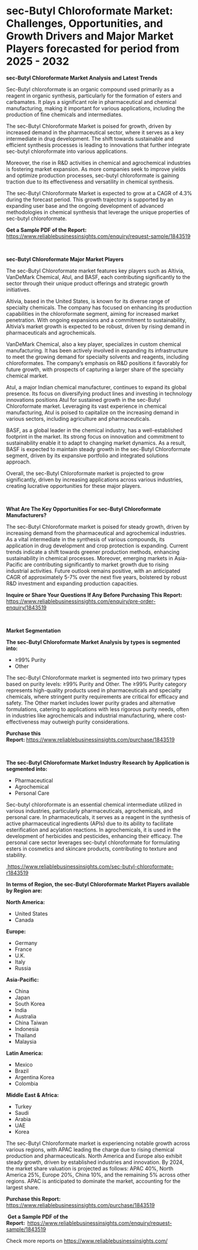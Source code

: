 <p><h1>sec-Butyl Chloroformate Market: Challenges, Opportunities, and Growth Drivers and Major Market Players forecasted for period from 2025 - 2032</h1></p><p><strong>sec-Butyl Chloroformate Market Analysis and Latest Trends</strong></p>
<p><p>Sec-Butyl chloroformate is an organic compound used primarily as a reagent in organic synthesis, particularly for the formation of esters and carbamates. It plays a significant role in pharmaceutical and chemical manufacturing, making it important for various applications, including the production of fine chemicals and intermediates.</p><p>The sec-Butyl Chloroformate Market is poised for growth, driven by increased demand in the pharmaceutical sector, where it serves as a key intermediate in drug development. The shift towards sustainable and efficient synthesis processes is leading to innovations that further integrate sec-butyl chloroformate into various applications. </p><p>Moreover, the rise in R&D activities in chemical and agrochemical industries is fostering market expansion. As more companies seek to improve yields and optimize production processes, sec-butyl chloroformate is gaining traction due to its effectiveness and versatility in chemical synthesis.</p><p>The sec-Butyl Chloroformate Market is expected to grow at a CAGR of 4.3% during the forecast period. This growth trajectory is supported by an expanding user base and the ongoing development of advanced methodologies in chemical synthesis that leverage the unique properties of sec-butyl chloroformate.</p></p>
<p><strong>Get a Sample PDF of the Report:&nbsp;</strong> <a href="https://www.reliablebusinessinsights.com/enquiry/request-sample/1843519?utm_campaign=2242&utm_medium=2&utm_source=Github&utm_content=ia&utm_term=03042025&utm_id=sec-butyl-chloroformate">https://www.reliablebusinessinsights.com/enquiry/request-sample/1843519</a></p>
<p>&nbsp;</p>
<p><strong>sec-Butyl Chloroformate Major Market Players</strong></p>
<p><p>The sec-Butyl Chloroformate market features key players such as Altivia, VanDeMark Chemical, Atul, and BASF, each contributing significantly to the sector through their unique product offerings and strategic growth initiatives. </p><p>Altivia, based in the United States, is known for its diverse range of specialty chemicals. The company has focused on enhancing its production capabilities in the chloroformate segment, aiming for increased market penetration. With ongoing expansions and a commitment to sustainability, Altivia’s market growth is expected to be robust, driven by rising demand in pharmaceuticals and agrochemicals.</p><p>VanDeMark Chemical, also a key player, specializes in custom chemical manufacturing. It has been actively involved in expanding its infrastructure to meet the growing demand for specialty solvents and reagents, including chloroformates. The company’s emphasis on R&D positions it favorably for future growth, with prospects of capturing a larger share of the specialty chemical market.</p><p>Atul, a major Indian chemical manufacturer, continues to expand its global presence. Its focus on diversifying product lines and investing in technology innovations positions Atul for sustained growth in the sec-Butyl Chloroformate market. Leveraging its vast experience in chemical manufacturing, Atul is poised to capitalize on the increasing demand in various sectors, including agriculture and pharmaceuticals.</p><p>BASF, as a global leader in the chemical industry, has a well-established footprint in the market. Its strong focus on innovation and commitment to sustainability enable it to adapt to changing market dynamics. As a result, BASF is expected to maintain steady growth in the sec-Butyl Chloroformate segment, driven by its expansive portfolio and integrated solutions approach.</p><p>Overall, the sec-Butyl Chloroformate market is projected to grow significantly, driven by increasing applications across various industries, creating lucrative opportunities for these major players.</p></p>
<p>&nbsp;</p>
<p><strong>What Are The Key Opportunities For sec-Butyl Chloroformate Manufacturers?</strong></p>
<p><p>The sec-Butyl Chloroformate market is poised for steady growth, driven by increasing demand from the pharmaceutical and agrochemical industries. As a vital intermediate in the synthesis of various compounds, its application in drug development and crop protection is expanding. Current trends indicate a shift towards greener production methods, enhancing sustainability in chemical processes. Moreover, emerging markets in Asia-Pacific are contributing significantly to market growth due to rising industrial activities. Future outlook remains positive, with an anticipated CAGR of approximately 5-7% over the next five years, bolstered by robust R&D investment and expanding production capacities.</p></p>
<p><strong>Inquire or Share Your Questions If Any Before Purchasing This Report:</strong> <a href="https://www.reliablebusinessinsights.com/enquiry/pre-order-enquiry/1843519?utm_campaign=2242&utm_medium=2&utm_source=Github&utm_content=ia&utm_term=03042025&utm_id=sec-butyl-chloroformate">https://www.reliablebusinessinsights.com/enquiry/pre-order-enquiry/1843519</a></p>
<p>&nbsp;</p>
<p><strong>Market Segmentation</strong></p>
<p><strong>The sec-Butyl Chloroformate Market Analysis by types is segmented into:</strong></p>
<p><ul><li>≥99% Purity</li><li>Other</li></ul></p>
<p><p>The sec-Butyl Chloroformate market is segmented into two primary types based on purity levels: ≥99% Purity and Other. The ≥99% Purity category represents high-quality products used in pharmaceuticals and specialty chemicals, where stringent purity requirements are critical for efficacy and safety. The Other market includes lower purity grades and alternative formulations, catering to applications with less rigorous purity needs, often in industries like agrochemicals and industrial manufacturing, where cost-effectiveness may outweigh purity considerations.</p></p>
<p><strong>Purchase this Report:&nbsp;</strong><a href="https://www.reliablebusinessinsights.com/purchase/1843519?utm_campaign=2242&utm_medium=2&utm_source=Github&utm_content=ia&utm_term=03042025&utm_id=sec-butyl-chloroformate">https://www.reliablebusinessinsights.com/purchase/1843519</a></p>
<p>&nbsp;</p>
<p><strong>The sec-Butyl Chloroformate Market Industry Research by Application is segmented into:</strong></p>
<p><ul><li>Pharmaceutical</li><li>Agrochemical</li><li>Personal Care</li></ul></p>
<p><p>Sec-butyl chloroformate is an essential chemical intermediate utilized in various industries, particularly pharmaceuticals, agrochemicals, and personal care. In pharmaceuticals, it serves as a reagent in the synthesis of active pharmaceutical ingredients (APIs) due to its ability to facilitate esterification and acylation reactions. In agrochemicals, it is used in the development of herbicides and pesticides, enhancing their efficacy. The personal care sector leverages sec-butyl chloroformate for formulating esters in cosmetics and skincare products, contributing to texture and stability.</p></p>
<p><a href="https://www.reliablebusinessinsights.com/sec-butyl-chloroformate-r1843519?utm_campaign=2242&utm_medium=2&utm_source=Github&utm_content=ia&utm_term=03042025&utm_id=sec-butyl-chloroformate">&nbsp;https://www.reliablebusinessinsights.com/sec-butyl-chloroformate-r1843519</a></p>
<p><strong>In terms of Region, the sec-Butyl Chloroformate Market Players available by Region are:</strong></p>
<p>
    <p> <strong> North America: </strong>
        <ul>
            <li>United States</li>
            <li>Canada</li>
        </ul>
        </p> 
    <p> <strong> Europe: </strong>
        <ul>
            <li>Germany</li>
            <li>France</li>
            <li>U.K.</li>
            <li>Italy</li>
            <li>Russia</li>
        </ul>
        </p> 
    <p> <strong> Asia-Pacific: </strong>
        <ul>
            <li>China</li>
            <li>Japan</li>
            <li>South Korea</li>
            <li>India</li>
            <li>Australia</li>
            <li>China Taiwan</li>
            <li>Indonesia</li>
            <li>Thailand</li>
            <li>Malaysia</li>
        </ul>
        </p> 
    <p> <strong> Latin America: </strong>
        <ul>
            <li>Mexico</li>
            <li>Brazil</li>
            <li>Argentina Korea</li>
            <li>Colombia</li>
        </ul>
        </p> 
    <p> <strong> Middle East & Africa: </strong>
        <ul>
            <li>Turkey</li>
            <li>Saudi</li>
            <li>Arabia</li>
            <li>UAE</li>
            <li>Korea</li>
        </ul>
    </p>
    </p>
<p><p>The sec-Butyl Chloroformate market is experiencing notable growth across various regions, with APAC leading the charge due to rising chemical production and pharmaceuticals. North America and Europe also exhibit steady growth, driven by established industries and innovation. By 2024, the market share valuation is projected as follows: APAC 40%, North America 25%, Europe 20%, China 10%, and the remaining 5% across other regions. APAC is anticipated to dominate the market, accounting for the largest share.</p></p>
<p><strong>Purchase this Report: </strong><a href="https://www.reliablebusinessinsights.com/purchase/1843519?utm_campaign=2242&utm_medium=2&utm_source=Github&utm_content=ia&utm_term=03042025&utm_id=sec-butyl-chloroformate">https://www.reliablebusinessinsights.com/purchase/1843519</a></p>
<p>&nbsp;<strong>Get a Sample PDF of the Report:&nbsp;&nbsp;</strong><a href="https://www.reliablebusinessinsights.com/enquiry/request-sample/1843519?utm_campaign=2242&utm_medium=2&utm_source=Github&utm_content=ia&utm_term=03042025&utm_id=sec-butyl-chloroformate">https://www.reliablebusinessinsights.com/enquiry/request-sample/1843519</a></p>
<p><strong></strong></p>
<p>Check more reports on <a href="https://www.reliablebusinessinsights.com/?utm_campaign=2242&utm_medium=2&utm_source=Github&utm_content=ia&utm_term=03042025&utm_id=sec-butyl-chloroformate">https://www.reliablebusinessinsights.com/</a></p>